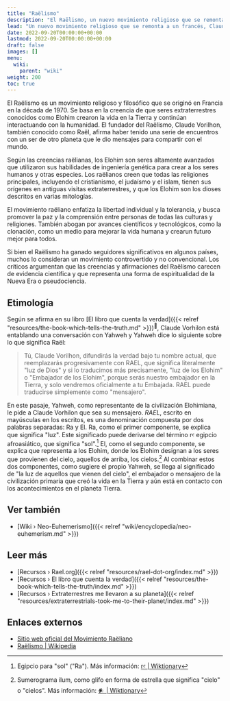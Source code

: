 ```yaml
---
title: "Raëlismo"
description: "El Raëlismo, un nuevo movimiento religioso que se remonta a un francés, Claude Vorhilon, quien afirmó haberse encontrado con el representante de una civilización extraterrestre, Yahweh, en 1973 y años subsiguientes. Gradualmente adoptó el nombre de Raël y registró los diálogos que ocurrieron durante todos los encuentros en una serie de libros que cualquiera puede leer hoy en día. La premisa de la fe Raëliana es que la mayoría de las religiones son testigos de las acciones de una civilización extraterrestre avanzada similar a un dios que terraformó la Tierra hace unos 25,000 años y posteriormente creó vida en la Tierra de forma sintética, como se describe en el Génesis bíblico y otros mitos de la creación."
lead: "Un nuevo movimiento religioso que se remonta a un francés, Claude Vorhilon, quien afirmó haberse encontrado con el representante de una civilización extraterrestre, Yahweh, en 1973 y años subsiguientes. Gradualmente adoptó el nombre de Raël y registró los diálogos que ocurrieron durante todos los encuentros en una serie de libros que cualquiera puede leer hoy en día. La premisa de la fe Raëliana es que la mayoría de las religiones son testigos de las acciones de una civilización extraterrestre avanzada similar a un dios que terraformó la Tierra hace unos 25,000 años y posteriormente creó vida en la Tierra de forma sintética, como se describe en el Génesis bíblico y otros mitos de la creación."
date: 2022-09-20T00:00:00+00:00
lastmod: 2022-09-20T00:00:00+00:00
draft: false
images: []
menu:
  wiki:
    parent: "wiki"
weight: 200
toc: true
---
```


El Raëlismo es un movimiento religioso y filosófico que se originó en Francia en la década de 1970. Se basa en la creencia de que seres extraterrestres conocidos como Elohim crearon la vida en la Tierra y continúan interactuando con la humanidad. El fundador del Raëlismo, Claude Vorilhon, también conocido como Raël, afirma haber tenido una serie de encuentros con un ser de otro planeta que le dio mensajes para compartir con el mundo.

Según las creencias raëlianas, los Elohim son seres altamente avanzados que utilizaron sus habilidades de ingeniería genética para crear a los seres humanos y otras especies. Los raëlianos creen que todas las religiones principales, incluyendo el cristianismo, el judaísmo y el islam, tienen sus orígenes en antiguas visitas extraterrestres, y que los Elohim son los dioses descritos en varias mitologías.

El movimiento raëliano enfatiza la libertad individual y la tolerancia, y busca promover la paz y la comprensión entre personas de todas las culturas y religiones. También abogan por avances científicos y tecnológicos, como la clonación, como un medio para mejorar la vida humana y crearun futuro mejor para todos.

Si bien el Raëlismo ha ganado seguidores significativos en algunos países, muchos lo consideran un movimiento controvertido y no convencional. Los críticos argumentan que las creencias y afirmaciones del Raëlismo carecen de evidencia científica y que representa una forma de espiritualidad de la Nueva Era o pseudociencia.

## Etimología

Según se afirma en su libro [El libro que cuenta la verdad]({{< relref "resources/the-book-which-tells-the-truth.md" >}})<sup>📖</sup>, Claude Vorhilon está entablando una conversación con Yahweh y Yahweh dice lo siguiente sobre lo que significa Raël:

> Tú, Claude Vorilhon, difundirás la verdad bajo tu nombre actual, que reemplazarás progresivamente con RAEL, que significa literalmente "luz de Dios" y si lo traducimos más precisamente, "luz de los Elohim" o "Embajador de los Elohim", porque serás nuestro embajador en la Tierra, y solo vendremos oficialmente a tu Embajada. RAEL puede traducirse simplemente como "mensajero".

En este pasaje, Yahweh, como representante de la civilización Elohimiana, le pide a Claude Vorhilon que sea su mensajero. _RAEL_, escrito en mayúsculas en los escritos, es una denominación compuesta por dos palabras separadas: Ra y El. Ra, como el primer componente, se explica que significa "luz". Este significado puede derivarse del término rꜥ egipcio afroasiático, que significa "sol".[^1] El, como el segundo componente, se explica que representa a los Elohim, donde los Elohim designan a los seres que provienen del cielo, aquellos de arriba, los cielos.[^2] Al combinar estos dos componentes, como sugiere el propio Yahweh, se llega al significado de "la luz de aquellos que vienen del cielo", el embajador o mensajero de la civilización primaria que creó la vida en la Tierra y aún está en contacto con los acontecimientos en el planeta Tierra.

[^1]: Egipcio para "sol" ("Ra"). Más información: [rꜥ | Wiktionary](https://en.wiktionary.org/wiki/r%EA%9C%A5)
[^2]: Sumerograma ilum, como glifo en forma de estrella que significa "cielo" o "cielos". Más información: [𒀭 | Wiktionary](https://en.wiktionary.org/wiki/%F0%92%80%AD)

## Ver también

- [Wiki › Neo-Euhemerismo]({{< relref "wiki/encyclopedia/neo-euhemerism.md" >}})

## Leer más

- [Recursos › Rael.org]({{< relref "resources/rael-dot-org/index.md" >}})
- [Recursos › El libro que cuenta la verdad]({{< relref "resources/the-book-which-tells-the-truth/index.md" >}})
- [Recursos › Extraterrestres me llevaron a su planeta]({{< relref "resources/extraterrestrials-took-me-to-their-planet/index.md" >}})

## Enlaces externos

- [Sitio web oficial del Movimiento Raëliano](https://rael.org/)
- [Raëlismo | Wikipedia](https://es.wikipedia.org/wiki/Raëlismo)
